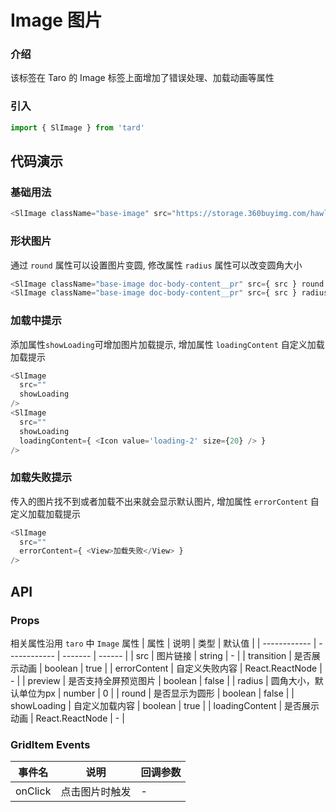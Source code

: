 
# Image 图片
### 介绍
该标签在 Taro 的 Image 标签上面增加了错误处理、加载动画等属性
### 引入
```js
import { SlImage } from 'tard'
```
## 代码演示
### 基础用法
```js
<SlImage className="base-image" src="https://storage.360buyimg.com/hawley-common/selling-logo.png" />
```

### 形状图片
通过 `round` 属性可以设置图片变圆, 修改属性 `radius` 属性可以改变圆角大小
```js
<SlImage className="base-image doc-body-content__pr" src={ src } round />
<SlImage className="base-image doc-body-content__pr" src={ src } radius={ 16 } />
```

### 加载中提示
添加属性`showLoading`可增加图片加载提示, 增加属性 `loadingContent` 自定义加载加载提示
```js
<SlImage
  src=""
  showLoading
/>
<SlImage 
  src=""
  showLoading
  loadingContent={ <Icon value='loading-2' size={20} /> } 
/>
```

### 加载失败提示
传入的图片找不到或者加载不出来就会显示默认图片, 增加属性 `errorContent` 自定义加载加载提示
```js
<SlImage 
  src="" 
  errorContent={ <View>加载失败</View> } 
/>
```

## API
### Props
相关属性沿用 `taro` 中 `Image` 属性
| 属性         | 说明         | 类型    | 默认值 |
| ------------ | ------------ | ------- | ------ |
| src          | 图片链接     | string | -      |
| transition | 是否展示动画 | boolean | true      |
| errorContent | 自定义失败内容 | React.ReactNode | -      |
| preview | 是否支持全屏预览图片 | boolean | false      |
| radius | 圆角大小，默认单位为px | number | 0      |
| round | 是否显示为圆形 | boolean | false      |
| showLoading | 自定义加载内容 | boolean | true      |
| loadingContent | 是否展示动画 | React.ReactNode | -      |

### GridItem Events
|  事件名   | 说明  | 回调参数 |
|  ----  | ----  | ---- |
| onClick | 点击图片时触发 | - |
